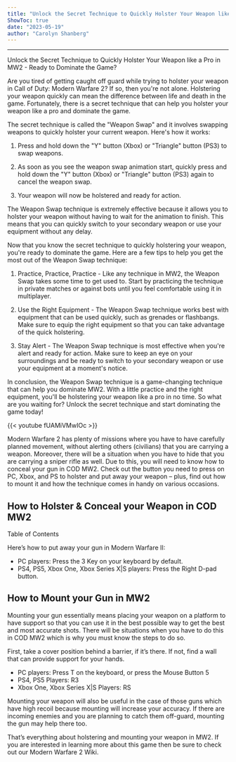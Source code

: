 ```yaml
---
title: "Unlock the Secret Technique to Quickly Holster Your Weapon like a Pro in MW2 - Ready to Dominate the Game?"
ShowToc: true 
date: "2023-05-19"
author: "Carolyn Shanberg"
---
```

*****
Unlock the Secret Technique to Quickly Holster Your Weapon like a Pro in MW2 - Ready to Dominate the Game?

Are you tired of getting caught off guard while trying to holster your weapon in Call of Duty: Modern Warfare 2? If so, then you're not alone. Holstering your weapon quickly can mean the difference between life and death in the game. Fortunately, there is a secret technique that can help you holster your weapon like a pro and dominate the game.

The secret technique is called the "Weapon Swap" and it involves swapping weapons to quickly holster your current weapon. Here's how it works:

1. Press and hold down the "Y" button (Xbox) or "Triangle" button (PS3) to swap weapons.

2. As soon as you see the weapon swap animation start, quickly press and hold down the "Y" button (Xbox) or "Triangle" button (PS3) again to cancel the weapon swap.

3. Your weapon will now be holstered and ready for action.

The Weapon Swap technique is extremely effective because it allows you to holster your weapon without having to wait for the animation to finish. This means that you can quickly switch to your secondary weapon or use your equipment without any delay.

Now that you know the secret technique to quickly holstering your weapon, you're ready to dominate the game. Here are a few tips to help you get the most out of the Weapon Swap technique:

1. Practice, Practice, Practice - Like any technique in MW2, the Weapon Swap takes some time to get used to. Start by practicing the technique in private matches or against bots until you feel comfortable using it in multiplayer.

2. Use the Right Equipment - The Weapon Swap technique works best with equipment that can be used quickly, such as grenades or flashbangs. Make sure to equip the right equipment so that you can take advantage of the quick holstering.

3. Stay Alert - The Weapon Swap technique is most effective when you're alert and ready for action. Make sure to keep an eye on your surroundings and be ready to switch to your secondary weapon or use your equipment at a moment's notice.

In conclusion, the Weapon Swap technique is a game-changing technique that can help you dominate MW2. With a little practice and the right equipment, you'll be holstering your weapon like a pro in no time. So what are you waiting for? Unlock the secret technique and start dominating the game today!

{{< youtube fUAMiVMwIOc >}} 



Modern Warfare 2 has plenty of missions where you have to have carefully planned movement, without alerting others (civilians) that you are carrying a weapon. Moreover, there will be a situation when you have to hide that you are carrying a sniper rifle as well. Due to this, you will need to know how to conceal your gun in COD MW2. Check out the button you need to press on PC, Xbox, and PS to holster and put away your weapon – plus, find out how to mount it and how the technique comes in handy on various occasions.
 
## How to Holster & Conceal your Weapon in COD MW2
 

 
Table of Contents
 
Here’s how to put away your gun in Modern Warfare II:
 
- PC players: Press the 3 Key on your keyboard by default.
 - PS4, PS5, Xbox One, Xbox Series X|S players: Press the Right D-pad button.

 
## How to Mount your Gun in MW2
 
Mounting your gun essentially means placing your weapon on a platform to have support so that you can use it in the best possible way to get the best and most accurate shots. There will be situations when you have to do this in COD MW2 which is why you must know the steps to do so.
 
First, take a cover position behind a barrier, if it’s there. If not, find a wall that can provide support for your hands.
 
- PC players: Press T on the keyboard, or press the Mouse Button 5
 - PS4, PS5 Players: R3
 - Xbox One, Xbox Series X|S Players: RS

 
Mounting your weapon will also be useful in the case of those guns which have high recoil because mounting will increase your accuracy. If there are incoming enemies and you are planning to catch them off-guard, mounting the gun may help there too.
 
That’s everything about holstering and mounting your weapon in MW2. If you are interested in learning more about this game then be sure to check out our Modern Warfare 2 Wiki.




